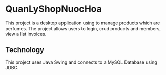 # QuanLyShopNuocHoa
This project is a desktop application using to manage products which are perfumes. The project allows users to login, crud products and members, view a list invoices.
## Technology
This project uses Java Swing and connects to a MySQL Database using JDBC.
